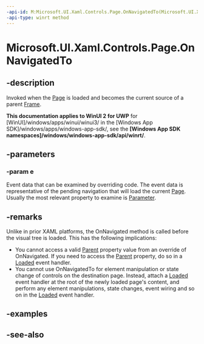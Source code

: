 ```yaml
---
-api-id: M:Microsoft.UI.Xaml.Controls.Page.OnNavigatedTo(Microsoft.UI.Xaml.Navigation.NavigationEventArgs)
-api-type: winrt method
---
```


<!-- Method syntax
virtual protected void OnNavigatedTo(Windows.UI.Xaml.Navigation.NavigationEventArgs e)
-->

# Microsoft.UI.Xaml.Controls.Page.OnNavigatedTo

## -description
Invoked when the [Page](page.md) is loaded and becomes the current source of a parent [Frame](frame.md).

**This documentation applies to WinUI 2 for UWP** for [WinUI]/windows/apps/winui/winui3/ in the [Windows App SDK]/windows/apps/windows-app-sdk/, see the **[Windows App SDK namespaces]/windows/windows-app-sdk/api/winrt/**.

## -parameters
### -param e
Event data that can be examined by overriding code. The event data is representative of the pending navigation that will load the current [Page](page.md). Usually the most relevant property to examine is [Parameter](../microsoft.ui.xaml.navigation/navigationeventargs_parameter.md).

## -remarks
Unlike in prior XAML platforms, the OnNavigated method is called before the visual tree is loaded. This has the following implications:
+ You cannot access a valid [Parent](../microsoft.ui.xaml/frameworkelement_parent.md) property value from an override of OnNavigated. If you need to access the [Parent](../microsoft.ui.xaml/frameworkelement_parent.md) property, do so in a [Loaded](../microsoft.ui.xaml/frameworkelement_loaded.md) event handler.
+ You cannot use OnNavigatedTo for element manipulation or state change of controls on the destination page. Instead, attach a [Loaded](../microsoft.ui.xaml/frameworkelement_loaded.md) event handler at the root of the newly loaded page's content, and perform any element manipulations, state changes, event wiring and so on in the [Loaded](../microsoft.ui.xaml/frameworkelement_loaded.md) event handler.


## -examples

## -see-also
